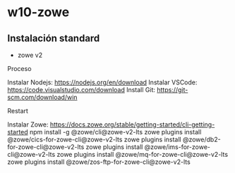 # w10-zowe 

## Instalación standard

- zowe v2

Proceso

Instalar Nodejs: https://nodejs.org/en/download
Instalar VSCode: https://code.visualstudio.com/download 
Install Git:  https://git-scm.com/download/win 

Restart

Instalar Zowe: https://docs.zowe.org/stable/getting-started/cli-getting-started
npm install -g @zowe/cli@zowe-v2-lts
zowe plugins install @zowe/cics-for-zowe-cli@zowe-v2-lts 
zowe plugins install @zowe/db2-for-zowe-cli@zowe-v2-lts 
zowe plugins install @zowe/ims-for-zowe-cli@zowe-v2-lts 
zowe plugins install @zowe/mq-for-zowe-cli@zowe-v2-lts 
zowe plugins install @zowe/zos-ftp-for-zowe-cli@zowe-v2-lts

